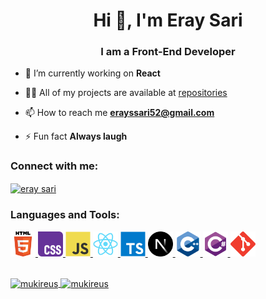 <h1 align="center">Hi 👋, I'm Eray Sari</h1>
<h3 align="center">I am a Front-End Developer</h3>

- 🔭 I’m currently working on **React**

- 👨‍💻 All of my projects are available at [repositories](https://github.com/eraysari?tab=repositories)

- 📫 How to reach me **erayssari52@gmail.com**

- ⚡ Fun fact **Always laugh**

<h3 align="left">Connect with me:</h3>
<p align="left">
<a href="https://www.linkedin.com/in/eray-sar%C4%B1-b406a3185/" target="blank"><img align="center" src="https://raw.githubusercontent.com/rahuldkjain/github-profile-readme-generator/master/src/images/icons/Social/linked-in-alt.svg" alt="eray sari" height="30" width="40" /></a>
</p>

<h3 align="left">Languages and Tools:</h3>
<p align="left"></p>
<a href="#"><img src="https://raw.githubusercontent.com/github/explore/cebd63002168a05a6a642f309227eefeccd92950/topics/html/html.png" alt="html" width="40" height="40"/> </a>
<a href="#" target="_blank" rel="noreferrer"> <img src="https://raw.githubusercontent.com/github/explore/cebd63002168a05a6a642f309227eefeccd92950/topics/css/css.png" alt="css" width="40" height="40"/> </a>
<a href="#" target="_blank" rel="noreferrer"> <img src="https://raw.githubusercontent.com/devicons/devicon/master/icons/javascript/javascript-original.svg" alt="javascript" width="40" height="40"/> </a>
<a href="#" target="_blank" rel="noreferrer"> <img src="https://raw.githubusercontent.com/devicons/devicon/master/icons/react/react-original.svg" alt="javascript" width="40" height="40"/> </a>
<a href="#" target="_blank" rel="noreferrer"> <img src="https://raw.githubusercontent.com/devicons/devicon/master/icons/typescript/typescript-original.svg" alt="typescript" width="40" height="40"/> </a>
<a href="#" target="_blank" rel="noreferrer"> <img src="https://raw.githubusercontent.com/devicons/devicon/master/icons/nextjs/nextjs-original.svg" alt="typescript" width="40" height="40"/> </a>
<a href="#" target="_blank" rel="noreferrer"> <img src="https://raw.githubusercontent.com/devicons/devicon/master/icons/cplusplus/cplusplus-original.svg" alt="cplusplus" width="40" height="40"/> </a>
<a href="#" target="_blank" rel="noreferrer"> <img src="https://raw.githubusercontent.com/devicons/devicon/master/icons/csharp/csharp-original.svg" alt="csharp" width="40" height="40"/> </a>
<a href="#" target="_blank" rel="noreferrer"> <img src="https://raw.githubusercontent.com/github/explore/cebd63002168a05a6a642f309227eefeccd92950/topics/git/git.png" alt="git" width="40" height="40"/> </a>

</p>

</br>
<div >
  <a href="https://github.com/EraySari">
    <img height="180em" align="center" src="https://github-readme-stats.vercel.app/api?username=eraysari&show_icons=true&locale=en&theme=algolia&include_all_commits=true&count_private=true" alt="mukireus"/>
  <img height="180em" align="center" src="https://github-readme-stats.vercel.app/api/top-langs?username=eraysari&show_icons=true&locale=en&layout=compact&langs_count=8&theme=algolia" alt="mukireus"/>

  </a>
</div>
